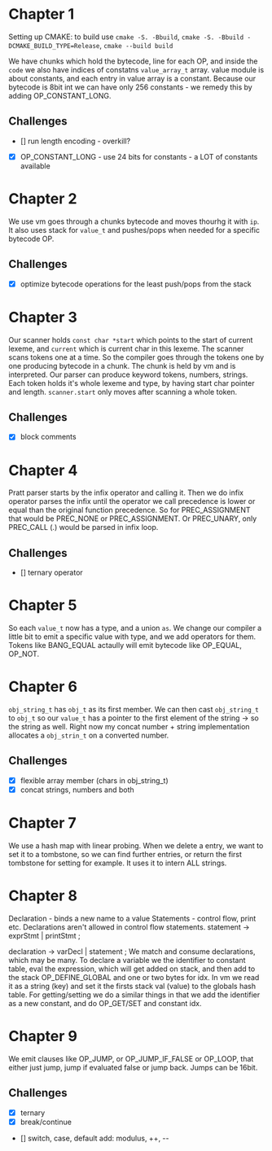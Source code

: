 # Chapter 1
Setting up CMAKE: to build use `cmake -S. -Bbuild`, `cmake -S. -Bbuild -DCMAKE_BUILD_TYPE=Release`, `cmake --build build`

We have chunks which hold the bytecode, line for each OP, and inside the `code` we also have indices of constatns `value_array_t` array. value module is about constants, and each entry in value array is a constant.
Because our bytecode is 8bit int we can have only 256 constants - we remedy this by adding OP_CONSTANT_LONG.

## Challenges
- [] run length encoding - overkill?
- [x] OP_CONSTANT_LONG - use 24 bits for constants - a LOT of constants available


# Chapter 2
We use vm goes through a chunks bytecode and moves thourhg it with `ip`. It also uses stack for `value_t` and pushes/pops when needed for a specific bytecode OP.

## Challenges
- [x] optimize bytecode operations for the least push/pops from the stack


# Chapter 3
Our scanner holds `const char *start` which points to the start of current lexeme, and `current` which is current char in this lexeme. The scanner scans tokens one at a time.
So the compiler goes through the tokens one by one producing bytecode in a chunk. The chunk is held by vm and is interpreted.
Our parser can produce keyword tokens, numbers, strings. Each token holds it's whole lexeme and type, by having start char pointer and length.
`scanner.start` only moves after scanning a whole token.

## Challenges
- [x] block comments


# Chapter 4
Pratt parser starts by the infix operator and calling it. Then we do infix operator parses the infix until the operator we call precedence is lower or equal than the original function precedence. So for PREC_ASSIGNMENT that would be PREC_NONE or PREC_ASSIGNMENT.
Or PREC_UNARY, only PREC_CALL (.) would be parsed in infix loop.

## Challenges
- [] ternary operator


# Chapter 5
So each `value_t` now has a type, and a union `as`. We change our compiler a little bit to emit a specific value with type, and we add operators for them. Tokens like BANG_EQUAL actaully will emit bytecode like OP_EQUAL, OP_NOT.


# Chapter 6
`obj_string_t` has `obj_t` as its first member. We can then cast `obj_string_t` to `obj_t` so our `value_t` has a pointer to the first element of the string -> so the string as well.
Right now my concat number + string implementation allocates a `obj_strin_t` on a converted number.

## Challenges
- [x] flexible array member (chars in obj_string_t)
- [x] concat strings, numbers and both

# Chapter 7
We use a hash map with linear probing. When we delete a entry, we want to set it to a tombstone, so we can find further entries, or return the first tombstone for setting for example.
It uses it to intern ALL strings.

# Chapter 8
Declaration - binds a new name to a value
Statements - control flow, print etc.
Declarations aren't allowed in control flow statements.
statement      → exprStmt
               | printStmt ;

declaration    → varDecl
               | statement ;
We match and consume declarations, which may be many.
To declare a variable we the identifier to constant table, eval the expression, which will get added on stack, and then add to the stack OP_DEFINE_GLOBAL and one or two bytes for idx. In vm we read it as a string (key) and set it the firsts stack val (value) to the globals hash table. For getting/setting we do a similar things in that we add the identifier as a new constant, and do OP_GET/SET and constant idx.

# Chapter 9

We emit clauses like OP_JUMP, or OP_JUMP_IF_FALSE or OP_LOOP, that either just jump, jump if evaluated false or jump back. Jumps can be 16bit.

## Challenges
- [x] ternary
- [x] break/continue
- [] switch, case, default
add: modulus, ++, --
